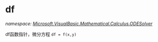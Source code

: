 ﻿# df
_namespace: [Microsoft.VisualBasic.Mathematical.Calculus.ODESolver](./index.md)_

df函数指针，微分方程 ``df = f(x,y)``




